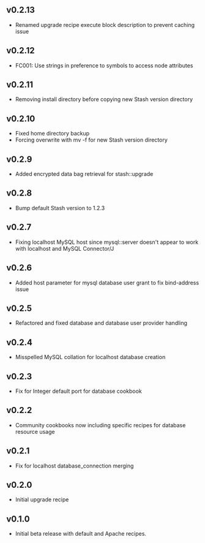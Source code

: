## v0.2.13

* Renamed upgrade recipe execute block description to prevent caching issue

## v0.2.12

* FC001: Use strings in preference to symbols to access node attributes

## v0.2.11

* Removing install directory before copying new Stash version directory

## v0.2.10

* Fixed home directory backup
* Forcing overwrite with mv -f for new Stash version directory

## v0.2.9

* Added encrypted data bag retrieval for stash::upgrade

## v0.2.8

* Bump default Stash version to 1.2.3

## v0.2.7

* Fixing localhost MySQL host since mysql::server doesn't appear to work with
  localhost and MySQL Connector/J

## v0.2.6

* Added host parameter for mysql database user grant to fix bind-address issue

## v0.2.5

* Refactored and fixed database and database user provider handling

## v0.2.4

* Misspelled MySQL collation for localhost database creation

## v0.2.3

* Fix for Integer default port for database cookbook

## v0.2.2

* Community cookbooks now including specific recipes for database resource usage

## v0.2.1

* Fix for localhost database_connection merging

## v0.2.0

* Initial upgrade recipe

## v0.1.0

* Initial beta release with default and Apache recipes.
